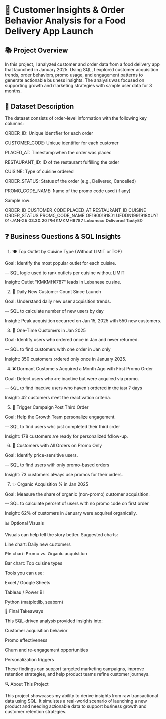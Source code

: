 # 🍔 Customer Insights & Order Behavior Analysis for a Food Delivery App Launch
## 📚 Project Overview

In this project, I analyzed customer and order data from a food delivery app that launched in January 2025. Using SQL, I explored customer acquisition trends, order behaviors, promo usage, and engagement patterns to generate actionable business insights. The analysis was focused on supporting growth and marketing strategies with sample user data for 3 months.

## 📂 Dataset Description

The dataset consists of order-level information with the following key columns:

ORDER_ID: Unique identifier for each order

CUSTOMER_CODE: Unique identifier for each customer

PLACED_AT: Timestamp when the order was placed

RESTAURANT_ID: ID of the restaurant fulfilling the order

CUISINE: Type of cuisine ordered

ORDER_STATUS: Status of the order (e.g., Delivered, Cancelled)

PROMO_CODE_NAME: Name of the promo code used (if any)

Sample row:

ORDER_ID           CUSTOMER_CODE        PLACED_AT                 RESTAURANT_ID   CUISINE   ORDER_STATUS   PROMO_CODE_NAME
OF1900191801       UFDDN1991918XUY1     01-JAN-25 03.30.20 PM     KMKMH6787       Lebanese  Delivered       Tasty50

## ❓ Business Questions & SQL Insights

1. 🍽️ Top Outlet by Cuisine Type (Without LIMIT or TOP)

Goal: Identify the most popular outlet for each cuisine.

-- SQL logic used to rank outlets per cuisine without LIMIT

Insight: Outlet "KMKMH6787" leads in Lebanese cuisine.

2. 📅 Daily New Customer Count Since Launch

Goal: Understand daily new user acquisition trends.

-- SQL to calculate number of new users by day

Insight: Peak acquisition occurred on Jan 15, 2025 with 550 new customers.

3. 🤔 One-Time Customers in Jan 2025

Goal: Identify users who ordered once in Jan and never returned.

-- SQL to find customers with one order in Jan only

Insight: 350 customers ordered only once in January 2025.

4. ❌ Dormant Customers Acquired a Month Ago with First Promo Order

Goal: Detect users who are inactive but were acquired via promo.

-- SQL to find inactive users who haven't ordered in the last 7 days

Insight: 42 customers meet the reactivation criteria.

5. 🎉 Trigger Campaign Post Third Order

Goal: Help the Growth Team personalize engagement.

-- SQL to find users who just completed their third order

Insight: 178 customers are ready for personalized follow-up.

6. 🤑 Customers with All Orders on Promo Only

Goal: Identify price-sensitive users.

-- SQL to find users with only promo-based orders

Insight: 73 customers always use promos for their orders.

7. ✨ Organic Acquisition % in Jan 2025

Goal: Measure the share of organic (non-promo) customer acquisition.

-- SQL to calculate percent of users with no promo code on first order

Insight: 62% of customers in January were acquired organically.

📊 Optional Visuals

Visuals can help tell the story better. Suggested charts:

Line chart: Daily new customers

Pie chart: Promo vs. Organic acquisition

Bar chart: Top cuisine types

Tools you can use:

Excel / Google Sheets

Tableau / Power BI

Python (matplotlib, seaborn)

🎯 Final Takeaways

This SQL-driven analysis provided insights into:

Customer acquisition behavior

Promo effectiveness

Churn and re-engagement opportunities

Personalization triggers

These findings can support targeted marketing campaigns, improve retention strategies, and help product teams refine customer journeys.

🔍 About This Project

This project showcases my ability to derive insights from raw transactional data using SQL. It simulates a real-world scenario of launching a new product and needing actionable data to support business growth and customer retention strategies.

